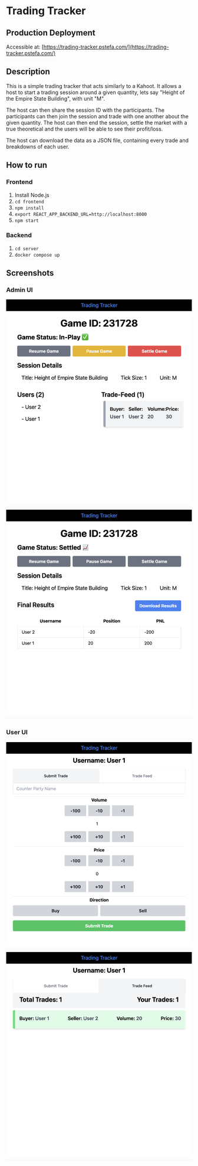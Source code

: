 # Trading Tracker
## Production Deployment
Accessible at: [https://trading-tracker.pstefa.com/](https://trading-tracker.pstefa.com/)

## Description
This is a simple trading tracker that acts similarly to a Kahoot. It allows a host to start a trading session around a given quantity, lets say "Height of the Empire State Building", with unit "M". 

The host can then share the session ID with the participants. The participants can then join the session and trade with one another about the given quantity. The host can then end the session, settle the market with a true theoretical and the users will be able to see their profit/loss.

The host can download the data as a JSON file, containing every trade and breakdowns of each user.

## How to run
### Frontend
1. Install Node.js
2. `cd frontend`
3. `npm install`
4. `export REACT_APP_BACKEND_URL=http://localhost:8000`
5. `npm start`

### Backend
1. `cd server`
2. `docker compose up`


## Screenshots
### Admin UI
![Pre-Settlement](./images/image-2.png)
![Post-Settlement](./images/image-3.png)

### User UI
![User Trade Submission UI](./images/image.png)
![User Past Trades UI](./images/image-1.png)
